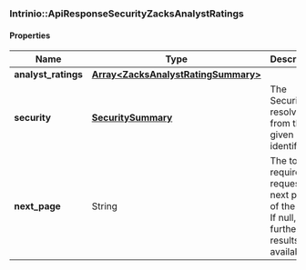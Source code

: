 

[//]: # (CLASS:Intrinio::ApiResponseSecurityZacksAnalystRatings)

[//]: # (KIND:object)

### Intrinio::ApiResponseSecurityZacksAnalystRatings

#### Properties

[//]: # (START_DEFINITION)

Name | Type | Description
------------ | ------------- | -------------
**analyst_ratings** | [**Array&lt;ZacksAnalystRatingSummary&gt;**](ZacksAnalystRatingSummary.md) |  &nbsp;
**security** | [**SecuritySummary**](SecuritySummary.md) | The Security resolved from the given identifier &nbsp;
**next_page** | String | The token required to request the next page of the data. If null, no further results are available. &nbsp;

[//]: # (END_DEFINITION)


[//]: # (CONTAINED_CLASS:Intrinio::ZacksAnalystRatingSummary)


[//]: # (CONTAINED_CLASS:Intrinio::SecuritySummary)



